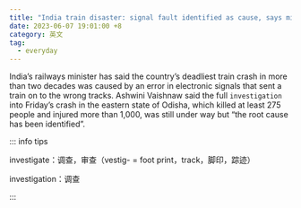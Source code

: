 ```yaml
---
title: "India train disaster: signal fault identified as cause, says minister"
date: 2023-06-07 19:01:00 +8
category: 英文
tag:
  - everyday
---
```


India’s railways minister has said the country’s deadliest train crash in more than two decades was caused by an error in electronic signals that sent a train on to the wrong tracks. Ashwini Vaishnaw said the full `investigation` into Friday’s crash in the eastern state of Odisha, which killed at least 275 people and injured more than 1,000, was still under way but “the root cause has been identified”.

::: info tips

investigate：调查，审查（vestig- = foot print，track，脚印，踪迹）

investigation：调查

:::
